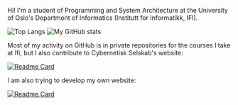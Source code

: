 Hi! I'm a student of Programming and System Architecture at the University of Oslo's Department of Informatics (Institutt for Informatikk, IFI).

![Top Langs](https://github-readme-stats.vercel.app/api/top-langs/?username=yrjarv) ![My GitHub stats](https://github-readme-stats.vercel.app/api?username=yrjarv&show_icons=true)

Most of my activity on GitHub is in private repositories for the courses I take at Ifi, but I also contribute to Cybernetisk Selskab's website:

[![Readme Card](https://github-readme-stats.vercel.app/api/pin/?username=cybernetisk&repo=internsystem-v2)](https://github.com/cybernetisk/internsystem-v2)

I am also trying to develop my own website:

[![Readme Card](https://github-readme-stats.vercel.app/api/pin/?username=yrjarv&repo=website)](https://www.github.com/yrjarv/website)
